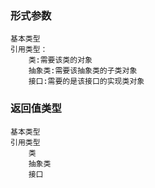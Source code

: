 ### 形式参数
    基本类型
    引用类型：
        类:需要该类的对象
        抽象类:需要该抽象类的子类对象
        接口:需要的是该接口的实现类对象
        
### 返回值类型
    基本类型
    引用类型
        类
        抽象类
        接口    